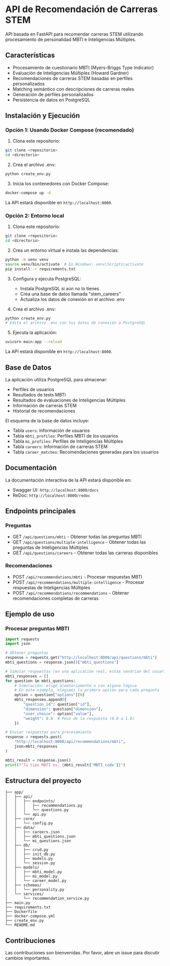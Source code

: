 # API de Recomendación de Carreras STEM

API basada en FastAPI para recomendar carreras STEM utilizando procesamiento de personalidad MBTI e Inteligencias Múltiples.

## Características

- Procesamiento de cuestionario MBTI (Myers-Briggs Type Indicator)
- Evaluación de Inteligencias Múltiples (Howard Gardner)
- Recomendaciones de carreras STEM basadas en perfiles personalizados
- Matching semántico con descripciones de carreras reales
- Generación de perfiles personalizados
- Persistencia de datos en PostgreSQL

## Instalación y Ejecución

### Opción 1: Usando Docker Compose (recomendado)

1. Clona este repositorio:
```bash
git clone <repositorio>
cd <directorio>
```

2. Crea el archivo .env:
```bash
python create_env.py
```

3. Inicia los contenedores con Docker Compose:
```bash
docker-compose up -d
```

La API estará disponible en `http://localhost:8000`.

### Opción 2: Entorno local

1. Clona este repositorio:
```bash
git clone <repositorio>
cd <directorio>
```

2. Crea un entorno virtual e instala las dependencias:
```bash
python -m venv venv
source venv/bin/activate  # En Windows: venv\Scripts\activate
pip install -r requirements.txt
```

3. Configura y ejecuta PostgreSQL:
   - Instala PostgreSQL si aún no lo tienes
   - Crea una base de datos llamada "stem_careers"
   - Actualiza los datos de conexión en el archivo .env

4. Crea el archivo .env:
```bash
python create_env.py
# Edita el archivo .env con tus datos de conexión a PostgreSQL
```

5. Ejecuta la aplicación:
```bash
uvicorn main:app --reload
```

La API estará disponible en `http://localhost:8000`.

## Base de Datos

La aplicación utiliza PostgreSQL para almacenar:

- Perfiles de usuarios
- Resultados de tests MBTI
- Resultados de evaluaciones de Inteligencias Múltiples
- Información de carreras STEM
- Historial de recomendaciones

El esquema de la base de datos incluye:
- Tabla `users`: Información de usuarios
- Tabla `mbti_profiles`: Perfiles MBTI de los usuarios
- Tabla `mi_profiles`: Perfiles de Inteligencias Múltiples
- Tabla `careers`: Información de carreras STEM
- Tabla `career_matches`: Recomendaciones generadas para los usuarios

## Documentación

La documentación interactiva de la API estará disponible en:
- Swagger UI: `http://localhost:8000/docs`
- ReDoc: `http://localhost:8000/redoc`

## Endpoints principales

### Preguntas
- GET `/api/questions/mbti` - Obtener todas las preguntas MBTI
- GET `/api/questions/multiple-intelligence` - Obtener todas las preguntas de Inteligencias Múltiples
- GET `/api/questions/careers` - Obtener todas las carreras disponibles

### Recomendaciones
- POST `/api/recommendations/mbti` - Procesar respuestas MBTI
- POST `/api/recommendations/multiple-intelligence` - Procesar respuestas de Inteligencias Múltiples
- POST `/api/recommendations/recommendations` - Obtener recomendaciones completas de carreras

## Ejemplo de uso

### Procesar preguntas MBTI

```python
import requests
import json

# Obtener preguntas
response = requests.get("http://localhost:8000/api/questions/mbti")
mbti_questions = response.json()["mbti_questions"]

# Simular respuestas (en una aplicación real, estas vendrían del usuario)
mbti_responses = []
for question in mbti_questions:
    # Simulación: elige aleatoriamente o con alguna lógica
    # En este ejemplo, elegimos la primera opción para cada pregunta
    option = question["options"][0]
    mbti_responses.append({
        "question_id": question["id"],
        "dimension": question["dimension"],
        "user_choice": option["value"],
        "weight": 0.8  # Peso de la respuesta (0.0 a 1.0)
    })

# Enviar respuestas para procesamiento
response = requests.post(
    "http://localhost:8000/api/recommendations/mbti",
    json=mbti_responses
)

mbti_result = response.json()
print(f"Tu tipo MBTI es: {mbti_result['MBTI_code']}")
```

## Estructura del proyecto

```
├── app/
│   ├── api/
│   │   ├── endpoints/
│   │   │   ├── recommendations.py
│   │   │   └── questions.py
│   │   └── api.py
│   ├── core/
│   │   └── config.py
│   ├── data/
│   │   ├── careers.json
│   │   ├── mbti_questions.json
│   │   └── mi_questions.json
│   ├── db/
│   │   ├── crud.py
│   │   ├── init_db.py
│   │   ├── models.py
│   │   └── session.py
│   ├── models/
│   │   ├── mbti_model.py
│   │   ├── mi_model.py
│   │   └── career_model.py
│   ├── schemas/
│   │   └── personality.py
│   └── services/
│       └── recommendation_service.py
├── main.py
├── requirements.txt
├── Dockerfile
├── docker-compose.yml
├── create_env.py
└── README.md
```

## Contribuciones

Las contribuciones son bienvenidas. Por favor, abre un issue para discutir cambios importantes. 